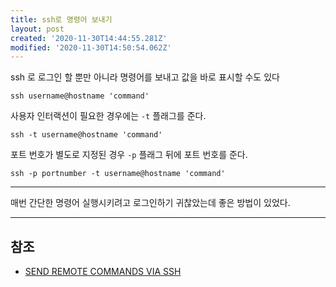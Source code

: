 ```yaml
---
title: ssh로 명령어 보내기
layout: post
created: '2020-11-30T14:44:55.281Z'
modified: '2020-11-30T14:50:54.062Z'
---
```


ssh 로 로그인 할 뿐만 아니라 명령어를 보내고 값을 바로 표시할 수도 있다

```
ssh username@hostname 'command'
```

사용자 인터랙션이 필요한 경우에는 `-t` 플래그를 준다.

```
ssh -t username@hostname 'command'
```

포트 번호가 별도로 지정된 경우 `-p` 플래그 뒤에 포트 번호를 준다.

```
ssh -p portnumber -t username@hostname 'command'
```

- - -

매번 간단한 명령어 실행시키려고 로그인하기 귀찮았는데 좋은 방법이 있었다.

- - -

## 참조

- [SEND REMOTE COMMANDS VIA SSH](https://malcontentcomics.com/systemsboy/2006/07/send-remote-commands-via-ssh.html)
